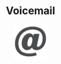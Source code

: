 <div style="text-align:center"><h1>Voicemail</h1><img src ="/app/src/main/res/mipmap-xhdpi/ic_launcher.png" /></div>

